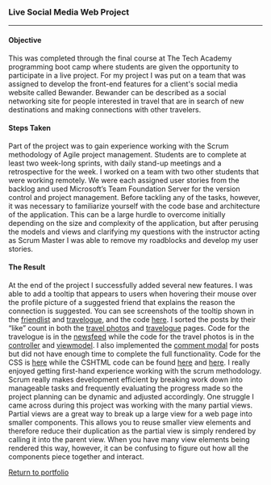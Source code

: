 ### Live Social Media Web Project
***

#### Objective

This was completed through the final course at The Tech Academy programming boot camp where students are given the opportunity to participate in a live project. For my project I was put on a team that was assigned to develop the front-end features for a client's social media website called Bewander. Bewander can be described as a social networking site for people interested in travel that are in search of new destinations and making connections with other travelers.

#### Steps Taken

Part of the project was to gain experience working with the Scrum methodology of Agile project management. Students are to complete at least two week-long sprints, with daily stand-up meetings and a retrospective for the week. I worked on a team with two other students that were working remotely. We were each assigned user stories from the backlog and used Microsoft’s Team Foundation Server for the version control and project management. Before tackling any of the tasks, however, it was necessary to familiarize yourself with the code base and architecture of the application. This can be a large hurdle to overcome initially depending on the size and complexity of the application, but after perusing the models and views and clarifying my questions with the instructor acting as Scrum Master I was able to remove my roadblocks and develop my user stories.

#### The Result

At the end of the project I successfully added several new features. I was able to add a tooltip that appears to users when hovering their mouse over the profile picture of a suggested friend that explains the reason the connection is suggested. You can see screenshots of the tooltip shown in the [friendlist](/Projects/C%23/Bewander/suggested_friends_friendlist_tooltip.jpg) and [travelogue](/Projects/C%23/Bewander/suggested_friends_friendlist_tooltip.jpg), and the code [here](/Projects/C%23/Bewander/suggested_friends_tooltip_code.JPG). I sorted the posts by their “like” count in both the [travel photos]( /Projects/C%23/Bewander/sorted_travel_photos.JPG) and [travelogue](/Projects/C%23/Bewander/sorted_travelogue.JPG) pages. Code for the travelogue is in the [newsfeed](/Projects/C%23/Bewander/sorted_travelogue_code.JPG) while the code for the travel photos is in the [controller](/Projects/C%23/Bewander/sorted_travel_photos_postscontroller_code.JPG) and [viewmodel](/Projects/C%23/Bewander/sorted_travel_photos_viewmodel_code.JPG). I also implemented the [comment modal](/Projects/C%23/Bewander/comment_modal.JPG) for posts but did not have enough time to complete the full functionality. Code for the CSS is [here](/Projects/C%23/Bewander/comment_modal_CSS.JPG) while the CSHTML code can be found [here](/Projects/C%23/Bewander/comment_modal_code.JPG) and [here](/Projects/C%23/Bewander/comment_modal_code2.JPG). I really enjoyed getting first-hand experience working with the scrum methodology. Scrum really makes development efficient by breaking work down into manageable tasks and frequently evaluating the progress made so the project planning can be dynamic and adjusted accordingly. One struggle I came across during this project was working with the many partial views. Partial views are a great way to break up a large view for a web page into smaller components. This allows you to reuse smaller view elements and therefore reduce their duplication as the partial view is simply rendered by calling it into the parent view. When you have many view elements being rendered this way, however, it can be confusing to figure out how all the components piece together and interact.

[Return to portfolio](https://github.com/zfregin/portfolio)
